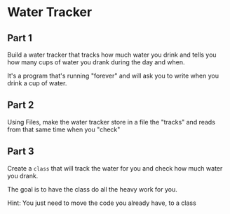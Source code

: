 # Water Tracker

## Part 1

Build a water tracker that tracks how much water you drink and tells you how
many cups of water you drank during the day and when.

It's a program that's running "forever" and will ask you to write when you
drink a cup of water.


## Part 2

Using Files, make the water tracker store in a file the "tracks" and reads from
that same time when you "check"


## Part 3

Create a `class` that will track the water for you and check how much water you
drank.

The goal is to have the class do all the heavy work for you.

Hint: You just need to move the code you already have, to a class
